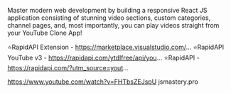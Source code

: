 

Master modern web development by building a responsive React JS application consisting of stunning video sections, custom categories, channel pages, and, most importantly, you can play videos straight from your YouTube Clone App!

⭐RapidAPI Extension - https://marketplace.visualstudio.com/...
⭐RapidAPI YouTube v3 - https://rapidapi.com/ytdlfree/api/you...
⭐RapidAPI - https://rapidapi.com/?utm_source=yout...

https://www.youtube.com/watch?v=FHTbsZEJspU
jsmastery.pro
